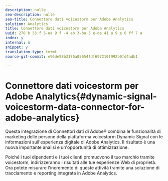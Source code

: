 ```yaml
---
description: nulle
seo-description: nulle
seo-title: Connettore dati voicestorm per Adobe Analytics
solution: Analytics
title: Connettore dati voicestorm per Adobe Analytics
uuid: 270 b 33 f 5-ea 9 f -4 ab 3-ba 3 e-de 41 a 9 e 6 ff 7 a
index: y
internal: n
snippet: y
translation-type: tm+mt
source-git-commit: e96de98b3176a05654fdf697210f992b0fd4adb1

---
```



# Connettore dati voicestorm per Adobe Analytics{#dynamic-signal-voicestorm-data-connector-for-adobe-analytics}

Questa integrazione di Connettori dati di Adobe® combina le funzionalità di marketing delle persone della piattaforma voicestorm Dynamic Signal con le informazioni sull'esperienza digitale di Adobe Analytics. Il risultato è una nuova importante analisi e un'opportunità di ottimizzazione.

Poiché i tuoi dipendenti e i tuoi clienti promuovono il tuo marchio tramite voicestorm, indirizzeranno i risultati alle tue esperienze Web di proprietà. Ora potete misurare l'incremento di queste attività tramite una soluzione di tracciamento e reporting integrata in Adobe Analytics.
